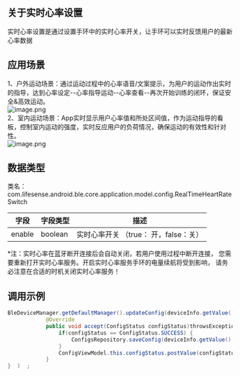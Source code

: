 <a name="2l8h8"></a>
## 关于实时心率设置
实时心率设置是通过设置手环中的实时心率开关，让手环可以实时反馈用户的最新心率数据
<a name="nnS7n"></a>
## 应用场景
1、户外运动场景：通过运动过程中的心率语音/文案提示，为用户的运动作出实时的指导，达到心率设定--心率指导运动--心率查看--再次开始训练的闭环，保证安全&高效运动。<br />![image.png](https://cdn.nlark.com/yuque/0/2021/png/354855/1616724358344-63aab1e1-70f1-44d6-a907-e7e398bc8290.png#align=left&display=inline&height=332&margin=%5Bobject%20Object%5D&name=image.png&originHeight=332&originWidth=1214&size=75096&status=done&style=none&width=1214)<br />2、室内运动场景：App实时显示用户心率值和所处区间值，作为运动指导的看板，控制室内运动的强度，实时反应用户的负荷情况，确保运动的有效性和针对性。<br />![image.png](https://cdn.nlark.com/yuque/0/2021/png/354855/1616724394798-bd8009fd-62da-4190-9967-8053a0804a91.png#align=left&display=inline&height=470&margin=%5Bobject%20Object%5D&name=image.png&originHeight=470&originWidth=868&size=71985&status=done&style=none&width=868)
<a name="FpImH"></a>
## 数据类型
类名：com.lifesense.android.ble.core.application.model.config.RealTimeHeartRateSwitch

| 字段 | 字段类型 | 描述 |
| --- | --- | --- |
| enable | boolean | 实时心率开关 （true： 开，false：关） |

*注：实时心率在蓝牙断开连接后会自动关闭，若用户使用过程中断开连接， 您需要重新打开实时心率服务。开启实时心率服务手环的电量续航将受到影响， 请务必注意在合适的时机关闭实时心率服务！
<a name="1aRd1"></a>
## 调用示例
```java
BleDeviceManager.getDefaultManager().updateConfig(deviceInfo.getValue().getMac(), dialPlate, new Consumer<ConfigStatus>() {
            @Override
            public void accept(ConfigStatus configStatus)throwsException{   
                if(configStatus == ConfigStatus.SUCCESS) {
                    ConfigsRepository.saveConfig(deviceInfo.getValue().getMac(),config);
                }
                ConfigViewModel.this.configStatus.postValue(configStatus);
            }
}  )  ;
```



